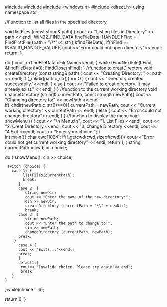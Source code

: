 #include <iostream>
#include <string>
#include <windows.h>
#include <direct.h>
using namespace std;

//Function to list all files in the specified directory

void listFiles (const string& path) {
  cout << "Listing files in Directory" << path << endl;
  WIN32_FIND_DATA findFileData;
  HANDLE hFind = FindFirstFile((path + "//*").c_str(),&findFileData);
  if(hFind == INVALID_HANDLE_VALUE){
       cout <<"Error could not open directory"<< endl;
       return;
     }
     
   do { 
     cout <<findFileData.cFileName<<endl;
} while (FindNextFile(hFind, &findFileData)!=0);
     FindClose(hFind);
   }
   //function to creatDirectory
void createDirectory (const string& path) {
    cout << "Creating Directory: "<< path << endl;
    if (_mkdir(path.c_str()) == O ) {
          cout << "Directory created successfully."<<endl;
}  else {
         cout << "Failed to creat directory. It may already exist." << endl;
         }
     }
     //function to the current working directory
void chanceDirectory (string& currentPath, const string& newPath){
     cout << "Changing directory to:" << newPath << endl;
     if(_chdir(newPath.c_str())==0){
          currentPath = newPath;
     cout << "Current working directory" << currentPath << endl;
 } else {
     cout << "Error:could not change directory"<< endl;
      }
  }
  //function to display the menu
  void showMenu () {
       cout << "\n Menu:\n";
       cout << "1. List Files <<endl;
       cout << "2. Creat Directory <<endl;
       cout << "3. change Directory <<endl;
       cout << "4.Exit <<endl;
       cout << "Enter your choice:";
   }   
int main(){
   char cwd[1024];
   if(!_getcwd(cwd,sizeof(cwd))){
     cout<<"Error could not get current working directory" << endl;
 return 1;
} 
  string currentPath = cwd;
int choice;

do {
    showMenu();
    cin >> choice;
    
     switch (choice) {
       case 1: {
            listFiles(currentPath);
            break;
          }
          case 2: {
             string newDir;
             cout << "Enter the name of the new directory:";
             cin >> newDir;
             createDirectory (currentPath + "\\" + newDir);
             break;
          case 3: { 
             string newPath;
             cout << "Enter the path to change to:";
             cin >> newPath;
             chanceDirectory (currentPath, newPath);
          break;
        }
          case 4:{
          cout << "Exits..."<<endl;
          break;
          }
          default:{
           cout<< "Invalide choice. Please try again"<< endl;
           break;
       }
    }

  }while(choice !=4);
          
          
return 0;
}
